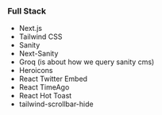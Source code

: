 ### Full Stack

- Next.js
- Tailwind CSS
- Sanity
- Next-Sanity
- Groq (is about how we query sanity cms)
- Heroicons
- React Twitter Embed
- React TimeAgo
- React Hot Toast
- tailwind-scrollbar-hide